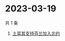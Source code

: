 # 2023-03-19

共 1 条

<!-- BEGIN ZHIHUSEARCH -->
<!-- 最后更新时间 Sun Mar 19 2023 07:18:28 GMT+0800 (China Standard Time) -->
1. [土耳其支持芬兰加入北约](https://www.zhihu.com/search?q=土耳其支持芬兰加入北约)
<!-- END ZHIHUSEARCH -->
